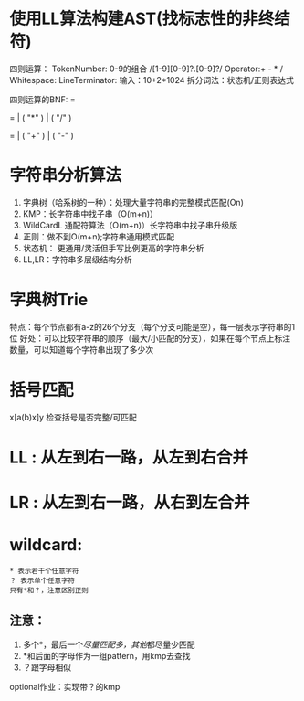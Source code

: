 # 使用LL算法构建AST(找标志性的非终结符)
四则运算：
    TokenNumber: 0-9的组合 /[1-9][0-9]?\.[0-9]?/
    Operator:+ - * /
    Whitespace:<SP>
    LineTerminator:<LF><CR>
输入：10+2*1024
    拆分词法：状态机/正则表达式

四则运算的BNF:
 <Expression> = <AdditiveExpression><EOF>

<MultiplicativeExpression> = <DecimalNumber> | ( <MultiplicativeExpression> "*" <DecimalNumber>) | (<MultiplicativeExpression> "/" <DecimalNumber> )

 <AdditiveExpression> = <MultiplicativeExpression> | ( <AdditiveExpression> "+" <MultiplicativeExpression>) | (
            <AdditiveExpression> "-" <MultiplicativeExpression>)

# 字符串分析算法
1. 字典树（哈系树的一种）：处理大量字符串的完整模式匹配(On)
2. KMP：长字符串中找子串（O(m+n)）
3. WildCardL 通配符算法（O(m+n)）长字符串中找子串升级版
4. 正则：做不到O(m+n);字符串通用模式匹配
5. 状态机： 更通用/灵活但手写比例更高的字符串分析
6. LL,LR：字符串多层级结构分析

# 字典树Trie
特点：每个节点都有a-z的26个分支（每个分支可能是空），每一层表示字符串的1位
好处：可以比较字符串的顺序（最大/小匹配的分支），如果在每个节点上标注数量，可以知道每个字符串出现了多少次

# 括号匹配
x[a(b)x]y 检查括号是否完整/可匹配

# LL : 从左到右一路，从左到右合并
# LR : 从左到右一路，从右到左合并

# wildcard:
    * 表示若干个任意字符
    ？ 表示单个任意字符
    只有*和？，注意区别正则
## 注意：
1. 多个*，最后一个*尽量匹配多，其他*都尽量少匹配
2. *和后面的字母作为一组pattern，用kmp去查找
3. ？跟字母相似

optional作业：实现带？的kmp
